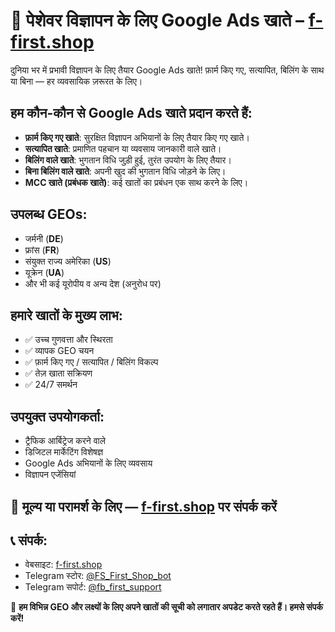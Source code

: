 # 📡 पेशेवर विज्ञापन के लिए Google Ads खाते – [f-first.shop](https://f-first.shop/category/google-ads-accounts)

दुनिया भर में प्रभावी विज्ञापन के लिए तैयार Google Ads खाते! फ़ार्म किए गए, सत्यापित, बिलिंग के साथ या बिना — हर व्यवसायिक ज़रूरत के लिए।

## हम कौन-कौन से Google Ads खाते प्रदान करते हैं:
- **फ़ार्म किए गए खाते**: सुरक्षित विज्ञापन अभियानों के लिए तैयार किए गए खाते।
- **सत्यापित खाते**: प्रमाणित पहचान या व्यवसाय जानकारी वाले खाते।
- **बिलिंग वाले खाते**: भुगतान विधि जुड़ी हुई, तुरंत उपयोग के लिए तैयार।
- **बिना बिलिंग वाले खाते**: अपनी खुद की भुगतान विधि जोड़ने के लिए।
- **MCC खाते (प्रबंधक खाते)**: कई खातों का प्रबंधन एक साथ करने के लिए।

## उपलब्ध GEOs:
- जर्मनी (**DE**)
- फ्रांस (**FR**)
- संयुक्त राज्य अमेरिका (**US**)
- यूक्रेन (**UA**)
- और भी कई यूरोपीय व अन्य देश (अनुरोध पर)

## हमारे खातों के मुख्य लाभ:
- ✅ उच्च गुणवत्ता और स्थिरता
- ✅ व्यापक GEO चयन
- ✅ फ़ार्म किए गए / सत्यापित / बिलिंग विकल्प
- ✅ तेज़ खाता सक्रियण
- ✅ 24/7 समर्थन

## उपयुक्त उपयोगकर्ता:
- ट्रैफिक आर्बिट्रेज करने वाले
- डिजिटल मार्केटिंग विशेषज्ञ
- Google Ads अभियानों के लिए व्यवसाय
- विज्ञापन एजेंसियां

## 💬 मूल्य या परामर्श के लिए — [f-first.shop](https://f-first.shop/category/google-ads-accounts) पर संपर्क करें

## 📞 संपर्क:
- वेबसाइट: [f-first.shop](https://f-first.shop)
- Telegram स्टोर: [@FS_First_Shop_bot](https://t.me/FS_First_Shop_bot)
- Telegram सपोर्ट: [@fb_first_support](https://t.me/fb_first_support)

🔔 **हम विभिन्न GEO और लक्ष्यों के लिए अपने खातों की सूची को लगातार अपडेट करते रहते हैं। हमसे संपर्क करें!**
